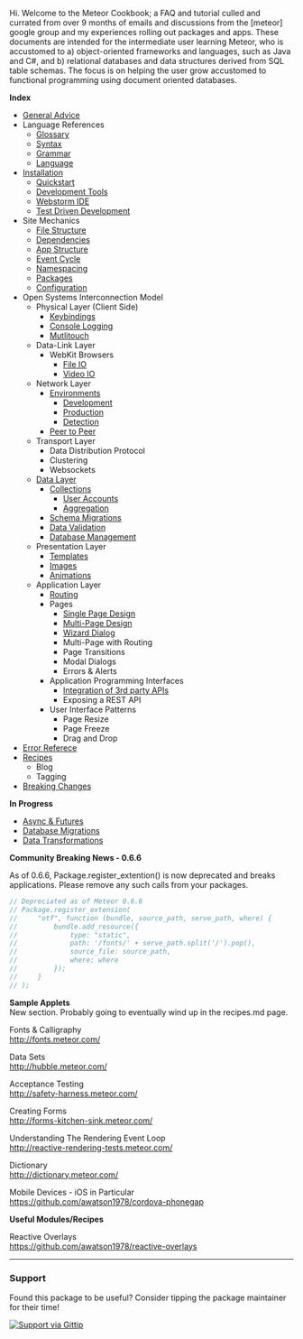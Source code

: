 Hi.  Welcome to the Meteor Cookbook; a FAQ and tutorial culled and currated from over 9 months of emails and discussions from the [meteor] google group and my experiences rolling out packages and apps.  These documents are intended for the intermediate user learning Meteor, who is accustomed to a) object-oriented frameworks and languages, such as Java and C#, and b) relational databases and data structures derived from SQL table schemas.  The focus is on helping the user grow accustomed to functional programming using document oriented databases.


**Index**  

- [General Advice](https://github.com/awatson1978/meteor-cookbook/blob/master/cookbook/general-advice.md)  
- Language References
  - [Glossary](https://github.com/awatson1978/meteor-cookbook/blob/master/cookbook/terminology.md)  
  - [Syntax](https://github.com/awatson1978/meteor-cookbook/blob/master/cookbook/syntax.md)  
  - [Grammar](https://github.com/awatson1978/meteor-cookbook/blob/master/cookbook/grammar.md)  
  - [Language](https://github.com/awatson1978/meteor-cookbook/blob/master/cookbook/reserved.keywords.md)  
- [Installation](https://github.com/awatson1978/meteor-cookbook/blob/master/cookbook/installation.md)  
  - [Quickstart](https://github.com/awatson1978/meteor-cookbook/blob/master/cookbook/quickstart.md)  
  - [Development Tools](https://github.com/awatson1978/meteor-cookbook/blob/master/cookbook/devtools.md)
  - [Webstorm IDE](https://github.com/awatson1978/meteor-cookbook/blob/master/cookbook/webstorm.md)
  - [Test Driven Development](https://github.com/awatson1978/meteor-cookbook/blob/master/cookbook/test-driven-development.md)  
- Site Mechanics
    - [File Structure](https://github.com/awatson1978/meteor-cookbook/blob/master/cookbook/filestructure.md) 
    - [Dependencies](https://github.com/awatson1978/meteor-cookbook/blob/master/cookbook/dependencies.md)  
    - [App Structure](https://github.com/awatson1978/meteor-cookbook/blob/master/cookbook/appstructure.md) 
    - [Event Cycle](https://github.com/awatson1978/meteor-cookbook/blob/master/cookbook/event-cycle.md) 
    - [Namespacing](https://github.com/awatson1978/meteor-cookbook/blob/master/cookbook/namespacing.md) 
    - [Packages](https://github.com/awatson1978/meteor-cookbook/blob/master/cookbook/packages.md)  
    - [Configuration](https://github.com/awatson1978/meteor-cookbook/blob/master/cookbook/configuration.md)  
- Open Systems Interconnection Model
  - Physical Layer (Client Side)
    - [Keybindings](https://github.com/awatson1978/meteor-cookbook/blob/master/cookbook/keybinding.md)  
    - [Console Logging](https://github.com/awatson1978/meteor-cookbook/blob/master/cookbook/logging.md)  
    - [Mutlitouch](https://github.com/awatson1978/meteor-cookbook/blob/master/cookbook/multitouch.md)  
  - Data-Link Layer
    - WebKit Browsers
      - [File IO](https://github.com/awatson1978/meteor-cookbook/blob/master/cookbook/fileio.md)  
      - [Video IO](https://github.com/awatson1978/meteor-cookbook/blob/master/cookbook/video.md)  
  - Network Layer
    - [Environments](https://github.com/awatson1978/meteor-cookbook/blob/master/cookbook/environments.md)  
      - [Development](https://github.com/awatson1978/meteor-cookbook/blob/master/cookbook/environments-development.md)  
      - [Production](https://github.com/awatson1978/meteor-cookbook/blob/master/cookbook/environments-production.md)  
      - [Detection](https://github.com/awatson1978/meteor-cookbook/blob/master/cookbook/environment-detection.md)  
    - [Peer to Peer](https://github.com/awatson1978/meteor-cookbook/blob/master/cookbook/peer-to-peer.md)  
  - Transport Layer
    - Data Distribution Protocol
    - Clustering
    - Websockets
  - [Data Layer](https://github.com/awatson1978/meteor-cookbook/blob/master/cookbook/datalayer.md)
    - [Collections](https://github.com/awatson1978/meteor-cookbook/blob/master/cookbook/collections.md)
      - [User Accounts](https://github.com/awatson1978/meteor-cookbook/blob/master/cookbook/accounts.md)  
      - [Aggregation](https://github.com/awatson1978/meteor-cookbook/blob/master/cookbook/aggregation.md)  
    - [Schema Migrations](https://github.com/awatson1978/meteor-cookbook/blob/master/cookbook/schema.changes.md)     
    - [Data Validation](https://github.com/awatson1978/meteor-cookbook/blob/master/cookbook/validation.md)  
    - [Database Management](https://github.com/awatson1978/meteor-cookbook/blob/master/cookbook/database-management.md)
  - Presentation Layer
    - [Templates](https://github.com/awatson1978/meteor-cookbook/blob/master/cookbook/templates.md)  
    - [Images](https://github.com/awatson1978/meteor-cookbook/blob/master/cookbook/images.md)  
    - [Animations](https://github.com/awatson1978/meteor-cookbook/blob/master/cookbook/animations.md)  
  - Application Layer
    - [Routing](https://github.com/EventedMind/iron-router)  
    - Pages
      - [Single Page Design](https://github.com/awatson1978/meteor-cookbook/blob/master/cookbook/pages.single.md)
      - [Multi-Page Design](https://github.com/awatson1978/meteor-cookbook/blob/master/cookbook/pages.multi.md)  
      - [Wizard Dialog](https://github.com/awatson1978/meteor-cookbook/blob/master/cookbook/workflow.md)  
      - Multi-Page with Routing
      - Page Transitions
      - Modal Dialogs
      - Errors & Alerts
    - Application Programming Interfaces
      - [Integration of 3rd party APIs](https://github.com/awatson1978/meteor-cookbook/blob/master/cookbook/api-wrappers.md)  
      - Exposing a REST API
    - User Interface Patterns
      - Page Resize
      - Page Freeze
      - Drag and Drop
- [Error Referece](https://github.com/awatson1978/meteor-cookbook/blob/master/cookbook/errors.md)  
- [Recipes](https://github.com/awatson1978/meteor-cookbook/blob/master/cookbook/recipes.md)  
  - Blog
  - Tagging  
- [Breaking Changes](https://github.com/awatson1978/meteor-cookbook/blob/master/cookbook/breaking-news.md)  

**In Progress**  
- [Async & Futures](https://gist.github.com/possibilities/3443021)  
- [Database Migrations](https://github.com/awatson1978/meteor-cookbook/blob/master/cookbook/database-migrations.md)  
- [Data Transformations](https://github.com/awatson1978/meteor-cookbook/blob/master/cookbook/data-transformations.md)




**Community Breaking News - 0.6.6**  

As of 0.6.6, Package.register_extention() is now deprecated and breaks applications.  Please remove any such calls from your packages.

````js
// Depreciated as of Meteor 0.6.6  
// Package.register_extension(
//     "otf", function (bundle, source_path, serve_path, where) {
//         bundle.add_resource({
//             type: "static",
//             path: '/fonts/' + serve_path.split('/').pop(),
//             source_file: source_path,
//             where: where
//         });
//     }
// );
````



**Sample Applets**  
New section.  Probably going to eventually wind up in the recipes.md page.  

Fonts & Calligraphy  
http://fonts.meteor.com/  

Data Sets  
http://hubble.meteor.com/  

Acceptance Testing  
http://safety-harness.meteor.com/  

Creating Forms  
http://forms-kitchen-sink.meteor.com/  

Understanding The Rendering Event Loop  
http://reactive-rendering-tests.meteor.com/  

Dictionary  
http://dictionary.meteor.com/

Mobile Devices - iOS in Particular  
https://github.com/awatson1978/cordova-phonegap  

**Useful Modules/Recipes**  

Reactive Overlays  
https://github.com/awatson1978/reactive-overlays  

------------------------
### Support
Found this package to be useful?  Consider tipping the package maintainer for their time!  

[![Support via Gittip](https://raw.github.com/gittip/www.gittip.com/master/www/assets/gittip.png)](https://www.gittip.com/awatson1978/)  

